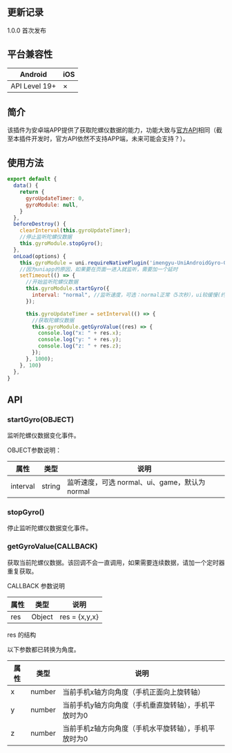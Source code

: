 ## 更新记录
1.0.0
首次发布

## 平台兼容性

|  Android   | iOS  |
|  ----  | ----  |
| API Level 19+  | × |
	
## 简介

该插件为安卓端APP提供了获取陀螺仪数据的能力，功能大致与[官方API](https://uniapp.dcloud.io/api/system/gyroscope)相同（截至本插件开发时，官方API依然不支持APP端，未来可能会支持？）。

## 使用方法

```js
export default {
  data() {
    return {
      gyroUpdateTimer: 0,
      gyroModule: null,
    }
  },
  beforeDestroy() {
    clearInterval(this.gyroUpdateTimer);
    //停止监听陀螺仪数据
    this.gyroModule.stopGyro();
  },
  onLoad(options) {
    this.gyroModule = uni.requireNativePlugin('imengyu-UniAndroidGyro-GyroModule');
    //因为uniapp的原因，如果要在页面一进入就监听，需要加一个延时
    setTimeout(() => {
      //开始监听陀螺仪数据
      this.gyroModule.startGyro({
        interval: "normal", //监听速度，可选：normal正常（5次秒），ui较缓慢(约16次秒)，game最快(50次秒)。此数据对应于安卓的SensorManager.SENSOR_DELAY_*
      });

      this.gyroUpdateTimer = setInterval(() => {
        //获取陀螺仪数据
        this.gyroModule.getGyroValue((res) => {
          console.log("x: " + res.x);
          console.log("y: " + res.y);
          console.log("z: " + res.z);
        });
      }, 1000);
    }, 100)
  },
}
```

## API

### startGyro(OBJECT)

监听陀螺仪数据变化事件。

OBJECT参数说明：

|  属性| 类型 |说明  |
|  ----  | ----  | ----  |
| interval | string  |  监听速度，可选 normal、ui、game，默认为normal  |

### stopGyro()

停止监听陀螺仪数据变化事件。

### getGyroValue(CALLBACK)

获取当前陀螺仪数据。该回调不会一直调用，如果需要连续数据，请加一个定时器重复获取。

CALLBACK 参数说明

|  属性| 类型 |说明  |
|  ----  | ----  | ----  |
| res | Object  | res = {x,y,x} |

res 的结构

以下参数都已转换为角度。

|  属性| 类型 |说明  |
|  ----  | ----  | ----  |
| x | number | 当前手机x轴方向角度（手机正面向上旋转轴） |
| y | number | 当前手机y轴方向角度（手机垂直旋转轴），手机平放时为0 |
| z | number | 当前手机z轴方向角度（手机水平旋转轴），手机平放时为0 |
